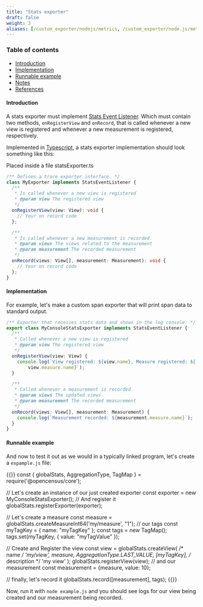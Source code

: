 ```yaml
---
title: "Stats exporter"
draft: false
weight: 3
aliases: [/custom_exporter/nodejs/metrics, /custom_exporter/node.js/metrics, /guides/exporters/custom-exporter/nodejs/metrics, /guides/exporters/custom-exporter/node.js/metrics]
---
```


### Table of contents
- [Introduction](#introduction)
- [Implementation](#implementation)
- [Runnable example](#runnable-example)
- [Notes](#notes)
- [References](#references)

#### Introduction
A stats exporter must implement [Stats Event Listener](https://github.com/census-instrumentation/opencensus-node/blob/master/packages/opencensus-core/src/exporters/types.ts#L34). Which must contain two methods, `onRegisterView` and `onRecord`, that is called whenever a new view is registered and whenever a new measurement is registered, respectively.

Implemented in [Typescript](https://www.typescriptlang.org/), a stats exporter implementation should look something like this:

Placed inside a file statsExporter.ts

```typescript
/** Defines a trace exporter interface. */
class MyExporter implements StatsEventListener {
  /**
   * Is called whenever a new view is registered
   * @param view The registered view
   */
  onRegisterView(view: View): void {
    // Your on record code
  };

  /**
   * Is called whenever a new measurement is recorded.
   * @param views The views related to the measurement
   * @param measurement The recorded measurement
   */
  onRecord(views: View[], measurement: Measurement): void {
    // Your on record code
  };
}
```

#### Implementation

For example, let's make a custom span exporter that will print span data to standard output.

```typescript
/** Exporter that receives stats data and shows in the log console. */
export class MyConsoleStatsExporter implements StatsEventListener {
  /**
   * Called whenever a new view is registered
   * @param view The registered view
   */
  onRegisterView(view: View) {
    console.log(`View registered: ${view.name}, Measure registered: ${
        view.measure.name}`);
  }

  /**
   * Called whenever a measurement is recorded
   * @param views The updated views
   * @param measurement The recorded measurement
   */
  onRecord(views: View[], measurement: Measurement) {
    console.log(`Measurement recorded: ${measurement.measure.name}`);
  }
}
```

#### Runnable example

And now to test it out as we would in a typically linked program, let's create a `expample.js` file:

{{<highlight javascript>}}
const { globalStats, AggregationType, TagMap } = require('@opencensus/core');

// Let's create an instance of our just created exporter
const exporter = new MyConsoleStatsExporter();
// And register it
globalStats.registerExporter(exporter);

// Let's create a measure
const measure = globalStats.createMeasureInt64('my/measure', "1");
// our tags
const myTagKey = { name: "myTagKey" };
const tags = new TagMap();
tags.set(myTagKey, { value: "myTagValue" });

// Create and Register the view
const view = globalStats.createView(
  /* name */ 'my/view',
  measure, 
  AggregationType.LAST_VALUE, 
  [myTagKey], 
  /* description */ 'my view'
);
globalStats.registerView(view);
// and our measurement
const measurement = {measure, value: 10};

// finally, let's record it
globalStats.record([measurement], tags);
{{</highlight>}}

Now, run it with `node example.js` and you should see logs for our view being created and our measurement being recorded.
